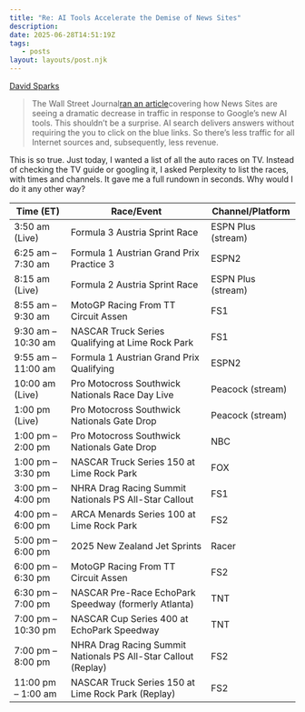 ```yaml
---
title: "Re: AI Tools Accelerate the Demise of News Sites"
description:
date: 2025-06-28T14:51:19Z
tags:
   - posts
layout: layouts/post.njk
---
```


[David Sparks](https://www.macsparky.com/blog/2025/06/ai-tools-accelerate-the-demise-of-news-sites/)

> The Wall Street Journal[ran an article](https://www.wsj.com/tech/ai/google-ai-news-publishers-7e687141)covering how News Sites are seeing a dramatic decrease in traffic in response to Google’s new AI tools. This shouldn’t be a surprise. AI search delivers answers without requiring the you to click on the blue links. So there’s less traffic for all Internet sources and, subsequently, less revenue.

This is so true. Just today, I wanted a list of all the auto races on TV. Instead of checking the TV guide or googling it, I asked Perplexity to list the races, with times and channels. It gave me a full rundown in seconds. Why would I do it any other way?

| Time (ET)          | Race/Event                                                     | Channel/Platform   |
| ------------------ | -------------------------------------------------------------- | ------------------ |
| 3:50 am (Live)     | Formula 3 Austria Sprint Race                                  | ESPN Plus (stream) |
| 6:25 am – 7:30 am  | Formula 1 Austrian Grand Prix Practice 3                       | ESPN2              |
| 8:15 am (Live)     | Formula 2 Austria Sprint Race                                  | ESPN Plus (stream) |
| 8:55 am – 9:30 am  | MotoGP Racing From TT Circuit Assen                            | FS1                |
| 9:30 am – 10:30 am | NASCAR Truck Series Qualifying at Lime Rock Park               | FS1                |
| 9:55 am – 11:00 am | Formula 1 Austrian Grand Prix Qualifying                       | ESPN2              |
| 10:00 am (Live)    | Pro Motocross Southwick Nationals Race Day Live                | Peacock (stream)   |
| 1:00 pm (Live)     | Pro Motocross Southwick Nationals Gate Drop                    | Peacock (stream)   |
| 1:00 pm – 2:00 pm  | Pro Motocross Southwick Nationals Gate Drop                    | NBC                |
| 1:00 pm – 3:30 pm  | NASCAR Truck Series 150 at Lime Rock Park                      | FOX                |
| 3:00 pm – 4:00 pm  | NHRA Drag Racing Summit Nationals PS All-Star Callout          | FS1                |
| 4:00 pm – 6:00 pm  | ARCA Menards Series 100 at Lime Rock Park                      | FS2                |
| 5:00 pm – 6:00 pm  | 2025 New Zealand Jet Sprints                                   | Racer              |
| 6:00 pm – 6:30 pm  | MotoGP Racing From TT Circuit Assen                            | FS2                |
| 6:30 pm – 7:00 pm  | NASCAR Pre-Race EchoPark Speedway (formerly Atlanta)           | TNT                |
| 7:00 pm – 10:30 pm | NASCAR Cup Series 400 at EchoPark Speedway                     | TNT                |
| 7:00 pm – 8:00 pm  | NHRA Drag Racing Summit Nationals PS All-Star Callout (Replay) | FS2                |
| 11:00 pm – 1:00 am | NASCAR Truck Series 150 at Lime Rock Park (Replay)             | FS2                |
